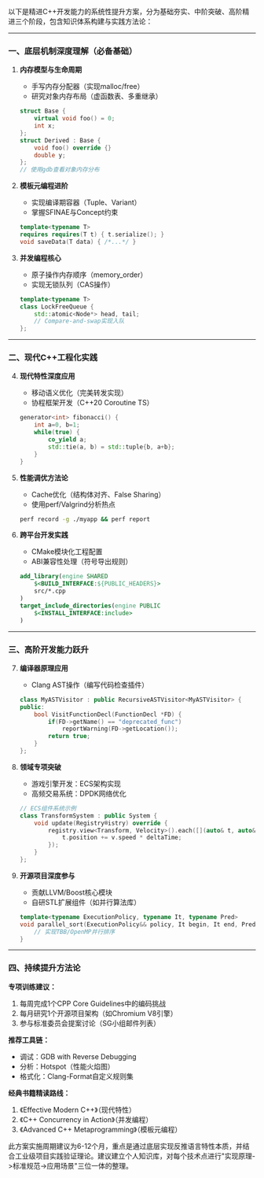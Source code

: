 
以下是精进C++开发能力的系统性提升方案，分为基础夯实、中阶突破、高阶精进三个阶段，包含知识体系构建与实践方法论：

---

### 一、底层机制深度理解（必备基础）
1. **内存模型与生命周期**
   - 手写内存分配器（实现malloc/free）
   - 研究对象内存布局（虚函数表、多重继承）
   ```cpp
   struct Base {
       virtual void foo() = 0;
       int x;
   };
   struct Derived : Base { 
       void foo() override {}
       double y; 
   };
   // 使用gdb查看对象内存分布
   ```

2. **模板元编程进阶**
   - 实现编译期容器（Tuple、Variant）
   - 掌握SFINAE与Concept约束
   ```cpp
   template<typename T>
   requires requires(T t) { t.serialize(); }
   void saveData(T data) { /*...*/ }
   ```

3. **并发编程核心**
   - 原子操作内存顺序（memory_order）
   - 实现无锁队列（CAS操作）
   ```cpp
   template<typename T>
   class LockFreeQueue {
       std::atomic<Node*> head, tail;
       // Compare-and-swap实现入队
   };
   ```

---

### 二、现代C++工程化实践
4. **现代特性深度应用**
   - 移动语义优化（完美转发实现）
   - 协程框架开发（C++20 Coroutine TS）
   ```cpp
   generator<int> fibonacci() {
       int a=0, b=1;
       while(true) {
           co_yield a;
           std::tie(a, b) = std::tuple{b, a+b};
       }
   }
   ```

5. **性能调优方法论**
   - Cache优化（结构体对齐、False Sharing）
   - 使用perf/Valgrind分析热点
   ```bash
   perf record -g ./myapp && perf report
   ```

6. **跨平台开发实践**
   - CMake模块化工程配置
   - ABI兼容性处理（符号导出规则）
   ```cmake
   add_library(engine SHARED
       $<BUILD_INTERFACE:${PUBLIC_HEADERS}>
       src/*.cpp
   )
   target_include_directories(engine PUBLIC
       $<INSTALL_INTERFACE:include>
   )
   ```

---

### 三、高阶开发能力跃升
7. **编译器原理应用**
   - Clang AST操作（编写代码检查插件）
   ```cpp
   class MyASTVisitor : public RecursiveASTVisitor<MyASTVisitor> {
   public:
       bool VisitFunctionDecl(FunctionDecl *FD) {
           if(FD->getName() == "deprecated_func")
               reportWarning(FD->getLocation());
           return true;
       }
   };
   ```

8. **领域专项突破**
   - 游戏引擎开发：ECS架构实现
   - 高频交易系统：DPDK网络优化
   ```cpp
   // ECS组件系统示例
   class TransformSystem : public System {
       void update(Registry®istry) override {
           registry.view<Transform, Velocity>().each([](auto& t, auto& v) {
               t.position += v.speed * deltaTime;
           });
       }
   };
   ```

9. **开源项目深度参与**
   - 贡献LLVM/Boost核心模块
   - 自研STL扩展组件（如并行算法库）
   ```cpp
   template<typename ExecutionPolicy, typename It, typename Pred>
   void parallel_sort(ExecutionPolicy&& policy, It begin, It end, Pred comp) {
       // 实现TBB/OpenMP并行排序
   }
   ```

---

### 四、持续提升方法论
**专项训练建议：**
1. 每周完成1个CPP Core Guidelines中的编码挑战
2. 每月研究1个开源项目架构（如Chromium V8引擎）
3. 参与标准委员会提案讨论（SG小组邮件列表）

**推荐工具链：**
- 调试：GDB with Reverse Debugging
- 分析：Hotspot（性能火焰图）
- 格式化：Clang-Format自定义规则集

**经典书籍精读路线：**
1. 《Effective Modern C++》（现代特性）
2. 《C++ Concurrency in Action》（并发编程）
3. 《Advanced C++ Metaprogramming》（模板元编程）

此方案实施周期建议为6-12个月，重点是通过底层实现反推语言特性本质，并结合工业级项目实践验证理论。建议建立个人知识库，对每个技术点进行"实现原理->标准规范->应用场景"三位一体的整理。
